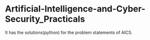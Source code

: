 # Artificial-Intelligence-and-Cyber-Security_Practicals
It has the solutions(python) for the problem statements of AICS.
